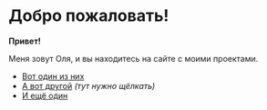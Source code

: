 # Добро пожаловать!

**Привет!**

Меня зовут Оля, и вы находитесь на сайте с моими проектами.

- [Вот один из них](https://wndrolga.github.io/projects/flower/)
- [А вот другой](https://wndrolga.github.io/projects/circle%20things/) *(тут нужно щёлкать)*
- [И ещё один](https://wndrolga.github.io/projects/tree/)
